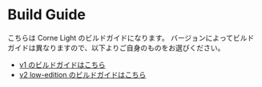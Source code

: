 # Build Guide

こちらは Corne Light のビルドガイドになります。
バージョンによってビルドガイドは異なりますので、以下よりご自身のものをお選びください。

- [v1 のビルドガイドはこちら](https://github.com/foostan/crkbd/blob/main/docs/corne-light/v1/buildguide_jp.md)
- [v2 low-edition のビルドガイドはこちら](https://github.com/foostan/crkbd/blob/main/docs/corne-light/v2/buildguide_low_edition_jp.md)
